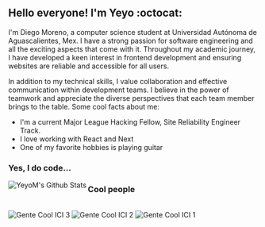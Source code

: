 ## Hello everyone! I'm Yeyo :octocat:

I'm Diego Moreno, a computer science student at Universidad Autónoma de Aguascalientes, Mex. I have a strong passion for software engineering and all the exciting aspects that come with it. Throughout my academic journey, I have developed a keen interest in frontend development and ensuring websites are reliable and accessible for all users.
<br />

In addition to my technical skills, I value collaboration and effective communication within development teams. I believe in the power of teamwork and appreciate the diverse perspectives that each team member brings to the table. Some cool facts about me:
<br />

*  I'm a current Major League Hacking Fellow, Site Reliability Engineer Track.
*  I love working with React and Next
*  One of my favorite hobbies is playing guitar

### Yes, I do code...
<img align="left" alt="YeyoM's Github Stats" src="https://github-readme-stats.vercel.app/api?username=YeyoM&show_icons=true&hide_border=true&theme=tokyonight" />

### Cool people
<br />![Gente Cool ICI 3](https://github.com/YeyoM/YeyoM/assets/76639199/4adbedd3-52de-47fb-bb03-63ccb77e5027)
![Gente Cool ICI 2](https://github.com/YeyoM/YeyoM/assets/76639199/c2ba17b8-8dfa-4670-8e9b-9e278755f61b)
![Gente Cool ICI 1](https://github.com/YeyoM/YeyoM/assets/76639199/c1ea2996-852e-4e92-b018-03d9cbc92097)
